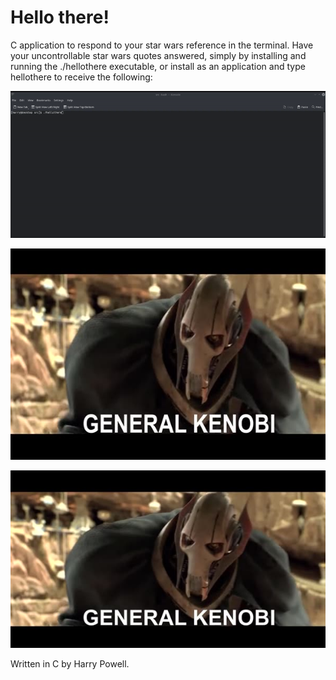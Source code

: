 # Hello there!

C application to respond to your star wars reference in the terminal. Have your uncontrollable star wars quotes answered, simply by installing and running the ./hellothere executable, or install as an application and type hellothere to receive the following:

   ![General Kenobi!](readmefiles/hello-there.gif)


<img src="https://raw.githubusercontent.com/hydiar/hello-there/main/readmefiles/generalkenobi.jpg" width="600" height="338">

![General Kenobi!](readmefiles/generalkenobi.jpg)

Written in C by Harry Powell.
